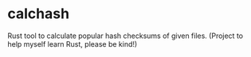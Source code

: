 # calchash
Rust tool to calculate popular hash checksums of given files. (Project to help myself learn Rust, please be kind!)
